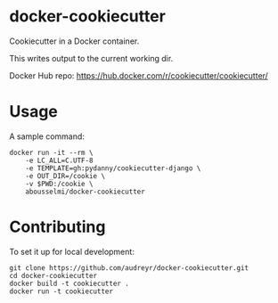 # docker-cookiecutter

Cookiecutter in a Docker container.

This writes output to the current working dir.

Docker Hub repo: https://hub.docker.com/r/cookiecutter/cookiecutter/

# Usage
A sample command:

```console
docker run -it --rm \
	-e LC_ALL=C.UTF-8
	-e TEMPLATE=gh:pydanny/cookiecutter-django \
	-e OUT_DIR=/cookie \
	-v $PWD:/cookie \
	abousselmi/docker-cookiecutter
```

# Contributing

To set it up for local development:

```
git clone https://github.com/audreyr/docker-cookiecutter.git
cd docker-cookiecutter
docker build -t cookiecutter .
docker run -t cookiecutter
```
